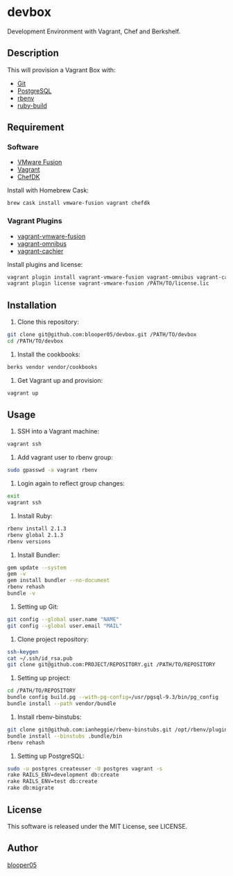 devbox
====

Development Environment with Vagrant, Chef and Berkshelf.

## Description

This will provision a Vagrant Box with:

* [Git](http://git-scm.com/)
* [PostgreSQL](http://www.postgresql.org/)
* [rbenv](https://github.com/sstephenson/rbenv)
* [ruby-build](https://github.com/sstephenson/ruby-build)

## Requirement
### Software
* [VMware Fusion](http://www.vmware.com/)
* [Vagrant](http://www.vagrantup.com/)
* [ChefDK](http://downloads.getchef.com/chef-dk/)

Install with Homebrew Cask:
 ```sh
brew cask install vmware-fusion vagrant chefdk
```

### Vagrant Plugins
* [vagrant-vmware-fusion](http://www.vagrantup.com/vmware)
* [vagrant-omnibus](https://github.com/opscode/vagrant-omnibus)
* [vagrant-cachier](https://github.com/fgrehm/vagrant-cachier)

Install plugins and license:
 ```sh
vagrant plugin install vagrant-vmware-fusion vagrant-omnibus vagrant-cachier
vagrant plugin license vagrant-vmware-fusion /PATH/TO/license.lic
```

## Installation
1. Clone this repository:
 ```sh
git clone git@github.com:blooper05/devbox.git /PATH/TO/devbox
cd /PATH/TO/devbox
```

1. Install the cookbooks:
 ```sh
berks vendor vendor/cookbooks
```

1. Get Vagrant up and provision:
 ```sh
vagrant up
```

## Usage
1. SSH into a Vagrant machine:
 ```sh
vagrant ssh
```

1. Add vagrant user to rbenv group:
 ```sh
sudo gpasswd -a vagrant rbenv
```

1. Login again to reflect group changes:
 ```sh
exit
vagrant ssh
```

1. Install Ruby:
 ```sh
rbenv install 2.1.3
rbenv global 2.1.3
rbenv versions
```

1. Install Bundler:
 ```sh
gem update --system
gem -v
gem install bundler --no-document
rbenv rehash
bundle -v
```

1. Setting up Git:
 ```sh
git config --global user.name "NAME"
git config --global user.email "MAIL"
```

1. Clone project repository:
 ```sh
ssh-keygen
cat ~/.ssh/id_rsa.pub
git clone git@github.com:PROJECT/REPOSITORY.git /PATH/TO/REPOSITORY
```

1. Setting up project:
 ```sh
cd /PATH/TO/REPOSITORY
bundle config build.pg --with-pg-config=/usr/pgsql-9.3/bin/pg_config
bundle install --path vendor/bundle
```

1. Install rbenv-binstubs:
 ```sh
git clone git@github.com:ianheggie/rbenv-binstubs.git /opt/rbenv/plugins/rbenv-binstubs
bundle install --binstubs .bundle/bin
rbenv rehash
```

1. Setting up PostgreSQL:
 ```sh
sudo -u postgres createuser -U postgres vagrant -s
rake RAILS_ENV=development db:create
rake RAILS_ENV=test db:create
rake db:migrate
```

## License
This software is released under the MIT License, see LICENSE.

## Author
[blooper05](https://github.com/blooper05)
